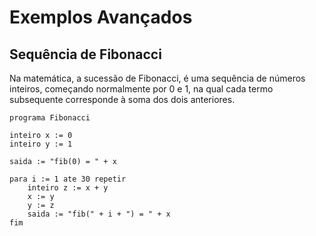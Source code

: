 # Exemplos Avançados

## Sequência de Fibonacci

Na matemática, a sucessão de Fibonacci, é uma sequência de números inteiros, começando normalmente por 0 e 1, na qual cada termo subsequente corresponde à soma dos dois anteriores.

```lina
programa Fibonacci

inteiro x := 0
inteiro y := 1

saida := "fib(0) = " + x

para i := 1 ate 30 repetir
    inteiro z := x + y
    x := y
    y := z
    saida := "fib(" + i + ") = " + x
fim
```
